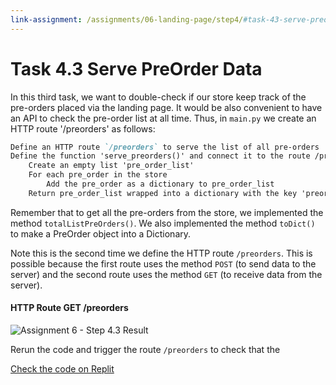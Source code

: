 ```yaml
---
link-assignment: /assignments/06-landing-page/step4/#task-43-serve-preorder-data
---
```


# Task 4.3 Serve PreOrder Data

In this third task, we want to double-check if our store keep track of the pre-orders placed via the landing page. It would be also convenient to have an API to check the pre-order list at all time. Thus, in `main.py` we create an HTTP route '/preorders' as follows:

```markdown
Define an HTTP route `/preorders` to serve the list of all pre-orders
Define the function 'serve_preorders()' and connect it to the route /preorders
    Create an empty list 'pre_order_list'
    For each pre_order in the store
        Add the pre_order as a dictionary to pre_order_list
    Return pre_order_list wrapped into a dictionary with the key 'preorders'
```

Remember that to get all the pre-orders from the store, we implemented the method `totalListPreOrders()`. We also implemented the method `toDict()` to make a PreOrder object into a Dictionary.

Note this is the second time we define the HTTP route `/preorders`. This is possible because the first route uses the method `POST` (to send data to the server) and the second route uses the method `GET` (to receive data from the server).

#### HTTP Route GET /preorders

![Assignment 6 - Step 4.3 Result]({{site.baseurl}}/assets/images/assignment6-step4-3-result.png)

Rerun the code and trigger the route `/preorders` to check that the

[Check the code on Replit](https://repl.it/@IO1075/06-landing-page-step4-3)